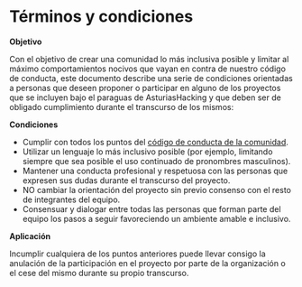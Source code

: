 # Términos y condiciones

**Objetivo**

Con el objetivo de crear una comunidad lo más inclusiva posible y limitar al máximo comportamientos nocivos que vayan en contra de nuestro código de conducta, este documento describe una serie de condiciones orientadas a personas que deseen proponer o participar en alguno de los proyectos que se incluyen bajo el paraguas de AsturiasHacking y que deben ser de obligado cumplimiento durante el transcurso de los mismos:

**Condiciones**

- Cumplir con todos los puntos del [código de conducta de la comunidad][code of conduct].
- Utilizar un lenguaje lo más inclusivo posible (por ejemplo, limitando siempre que sea posible el uso continuado de pronombres masculinos).
- Mantener una conducta profesional y respetuosa con las personas que expresen sus dudas durante el transcurso del proyecto.
- NO cambiar la orientación del proyecto sin previo consenso con el resto de integrantes del equipo.
- Consensuar y dialogar entre todas las personas que forman parte del equipo los pasos a seguir favoreciendo un ambiente amable e inclusivo.


**Aplicación**

Incumplir cualquiera de los puntos anteriores puede llevar consigo la anulación de la participación en el proyecto por parte de la organización o el cese del mismo durante su propio transcurso.

[code of conduct]: https://github.com/asturiashacking/core/blob/main/coc/CODE_OF_CONDUCT.md
